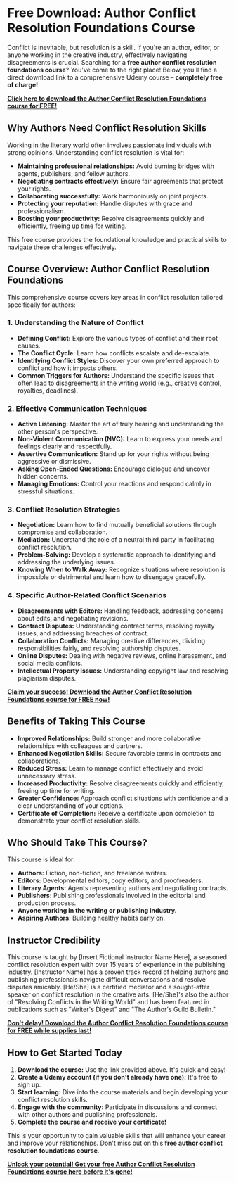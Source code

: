 # Free Download: Author Conflict Resolution Foundations Course

Conflict is inevitable, but resolution is a skill. If you're an author, editor, or anyone working in the creative industry, effectively navigating disagreements is crucial. Searching for a **free author conflict resolution foundations course**? You've come to the right place! Below, you'll find a direct download link to a comprehensive Udemy course – **completely free of charge!**

[**Click here to download the Author Conflict Resolution Foundations course for FREE!**](https://udemywork.com/author-conflict-resolution-foundations-course)

## Why Authors Need Conflict Resolution Skills

Working in the literary world often involves passionate individuals with strong opinions. Understanding conflict resolution is vital for:

*   **Maintaining professional relationships:** Avoid burning bridges with agents, publishers, and fellow authors.
*   **Negotiating contracts effectively:** Ensure fair agreements that protect your rights.
*   **Collaborating successfully:** Work harmoniously on joint projects.
*   **Protecting your reputation:** Handle disputes with grace and professionalism.
*   **Boosting your productivity:** Resolve disagreements quickly and efficiently, freeing up time for writing.

This free course provides the foundational knowledge and practical skills to navigate these challenges effectively.

## Course Overview: Author Conflict Resolution Foundations

This comprehensive course covers key areas in conflict resolution tailored specifically for authors:

### 1. Understanding the Nature of Conflict

*   **Defining Conflict:** Explore the various types of conflict and their root causes.
*   **The Conflict Cycle:** Learn how conflicts escalate and de-escalate.
*   **Identifying Conflict Styles:** Discover your own preferred approach to conflict and how it impacts others.
*   **Common Triggers for Authors:** Understand the specific issues that often lead to disagreements in the writing world (e.g., creative control, royalties, deadlines).

### 2. Effective Communication Techniques

*   **Active Listening:** Master the art of truly hearing and understanding the other person's perspective.
*   **Non-Violent Communication (NVC):** Learn to express your needs and feelings clearly and respectfully.
*   **Assertive Communication:** Stand up for your rights without being aggressive or dismissive.
*   **Asking Open-Ended Questions:** Encourage dialogue and uncover hidden concerns.
*   **Managing Emotions:** Control your reactions and respond calmly in stressful situations.

### 3. Conflict Resolution Strategies

*   **Negotiation:** Learn how to find mutually beneficial solutions through compromise and collaboration.
*   **Mediation:** Understand the role of a neutral third party in facilitating conflict resolution.
*   **Problem-Solving:** Develop a systematic approach to identifying and addressing the underlying issues.
*   **Knowing When to Walk Away:** Recognize situations where resolution is impossible or detrimental and learn how to disengage gracefully.

### 4. Specific Author-Related Conflict Scenarios

*   **Disagreements with Editors:** Handling feedback, addressing concerns about edits, and negotiating revisions.
*   **Contract Disputes:** Understanding contract terms, resolving royalty issues, and addressing breaches of contract.
*   **Collaboration Conflicts:** Managing creative differences, dividing responsibilities fairly, and resolving authorship disputes.
*   **Online Disputes:** Dealing with negative reviews, online harassment, and social media conflicts.
*   **Intellectual Property Issues:** Understanding copyright law and resolving plagiarism disputes.

[**Claim your success! Download the Author Conflict Resolution Foundations course for FREE now!**](https://udemywork.com/author-conflict-resolution-foundations-course)

## Benefits of Taking This Course

*   **Improved Relationships:** Build stronger and more collaborative relationships with colleagues and partners.
*   **Enhanced Negotiation Skills:** Secure favorable terms in contracts and collaborations.
*   **Reduced Stress:** Learn to manage conflict effectively and avoid unnecessary stress.
*   **Increased Productivity:** Resolve disagreements quickly and efficiently, freeing up time for writing.
*   **Greater Confidence:** Approach conflict situations with confidence and a clear understanding of your options.
*   **Certificate of Completion:** Receive a certificate upon completion to demonstrate your conflict resolution skills.

## Who Should Take This Course?

This course is ideal for:

*   **Authors:** Fiction, non-fiction, and freelance writers.
*   **Editors:** Developmental editors, copy editors, and proofreaders.
*   **Literary Agents:** Agents representing authors and negotiating contracts.
*   **Publishers:** Publishing professionals involved in the editorial and production process.
*   **Anyone working in the writing or publishing industry.**
*   **Aspiring Authors**: Building healthy habits early on.

## Instructor Credibility

This course is taught by [Insert Fictional Instructor Name Here], a seasoned conflict resolution expert with over 15 years of experience in the publishing industry. [Instructor Name] has a proven track record of helping authors and publishing professionals navigate difficult conversations and resolve disputes amicably. [He/She] is a certified mediator and a sought-after speaker on conflict resolution in the creative arts. [He/She]'s also the author of "Resolving Conflicts in the Writing World" and has been featured in publications such as "Writer's Digest" and "The Author's Guild Bulletin."

[**Don't delay! Download the Author Conflict Resolution Foundations course for FREE while supplies last!**](https://udemywork.com/author-conflict-resolution-foundations-course)

## How to Get Started Today

1.  **Download the course:** Use the link provided above. It's quick and easy!
2.  **Create a Udemy account (if you don't already have one):** It's free to sign up.
3.  **Start learning:** Dive into the course materials and begin developing your conflict resolution skills.
4.  **Engage with the community:** Participate in discussions and connect with other authors and publishing professionals.
5.  **Complete the course and receive your certificate!**

This is your opportunity to gain valuable skills that will enhance your career and improve your relationships. Don't miss out on this **free author conflict resolution foundations course**.

[**Unlock your potential! Get your free Author Conflict Resolution Foundations course here before it's gone!**](https://udemywork.com/author-conflict-resolution-foundations-course)
